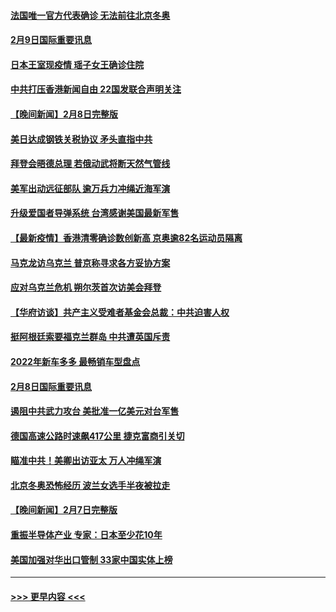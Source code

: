 #### [法国唯一官方代表确诊 无法前往北京冬奥](../pages/prog202/a103343780.md?t=02100001) 
#### [2月9日国际重要讯息](../pages/prog202/a103343616.md?t=02100001) 
#### [日本王室现疫情 瑶子女王确诊住院](../pages/prog202/a103343604.md?t=02100001) 
#### [中共打压香港新闻自由   22国发联合声明关注](../pages/prog202/a103343481.md?t=02100001) 
#### [【晚间新闻】2月8日完整版](../pages/prog202/a103343381.md?t=02100001) 
#### [美日达成钢铁关税协议 矛头直指中共](../pages/prog202/a103343161.md?t=02100001) 
#### [拜登会晤德总理 若俄动武将断天然气管线](../pages/prog202/a103343189.md?t=02100001) 
#### [美军出动远征部队 逾万兵力冲绳近海军演](../pages/prog202/a103343156.md?t=02100001) 
#### [升级爱国者导弹系统 台湾感谢美国最新军售](../pages/prog202/a103343145.md?t=02100001) 
#### [【最新疫情】香港清零确诊数创新高 京奥逾82名运动员隔离](../pages/prog202/a103343049.md?t=02100001) 
#### [马克龙访乌克兰 普京称寻求各方妥协方案](../pages/prog202/a103342954.md?t=02100001) 
#### [应对乌克兰危机 朔尔茨首次访美会拜登](../pages/prog202/a103342947.md?t=02100001) 
#### [【华府访谈】共产主义受难者基金会总裁：中共迫害人权](../pages/prog202/a103342930.md?t=02100001) 
#### [挺阿根廷索要福克兰群岛 中共遭英国斥责](../pages/prog202/a103342790.md?t=02100001) 
#### [2022年新车多多 最畅销车型盘点](../pages/prog202/a103342839.md?t=02100001) 
#### [2月8日国际重要讯息](../pages/prog202/a103342672.md?t=02100001) 
#### [遏阻中共武力攻台 美批准一亿美元对台军售](../pages/prog202/a103342662.md?t=02100001) 
#### [德国高速公路时速飙417公里 捷克富商引关切](../pages/prog202/a103342520.md?t=02100001) 
#### [瞄准中共！美卿出访亚太 万人冲绳军演](../pages/prog202/a103342575.md?t=02100001) 
#### [北京冬奥恐怖经历 波兰女选手半夜被拉走](../pages/prog202/a103342532.md?t=02100001) 
#### [【晚间新闻】2月7日完整版](../pages/prog202/a103342375.md?t=02100001) 
#### [重振半导体产业 专家：日本至少花10年](../pages/prog202/a103342468.md?t=02100001) 
#### [美国加强对华出口管制 33家中国实体上榜](../pages/prog202/a103342431.md?t=02100001) 

----
#### [ >>> 更早内容 <<< ](../indexes/prog202-earlier.md)
